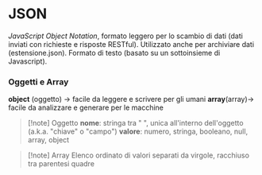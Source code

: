 # JSON
*JavaScript Object Notation*, formato leggero per lo scambio di dati (dati inviati con richieste e risposte RESTful).
Utilizzato anche per archiviare dati (estensione.json). Formato di testo (basato su un sottoinsieme di Javascript). 
### Oggetti e Array
**object** (oggetto) $\to$ facile da leggere e scrivere per gli umani
**array**(array)$\to$ facile da analizzare e generare per le macchine

>[!note] Oggetto
>**nome**: stringa tra " ", unica all'interno dell'oggetto (a.k.a. "chiave" o "campo")
>**valore**: numero, stringa, booleano, null, array, object

>[!note] Array
>Elenco ordinato di valori separati da virgole, racchiuso tra parentesi quadre


